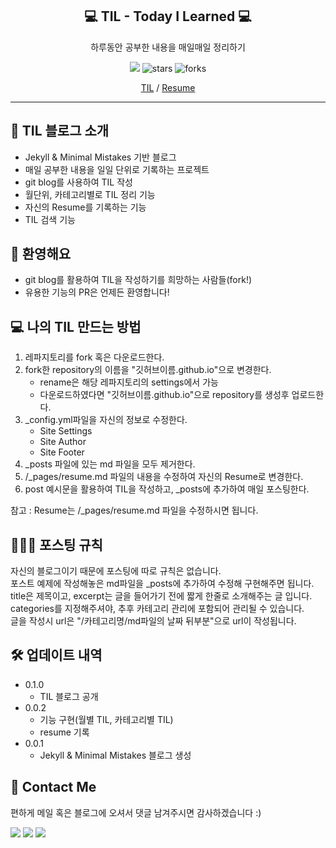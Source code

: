 <div align="center">
  <h2>💻 TIL - Today I Learned 💻</h2>
  <p>하루동안 공부한 내용을 매일매일 정리하기</p>
  <a href="https://hits.seeyoufarm.com"><img src="https://hits.seeyoufarm.com/api/count/incr/badge.svg?url=https://kim-jin-seop.github.io/til/&count_bg=%2379C83D&title_bg=%23555555&icon=&icon_color=%23E7E7E7&title=hits&edge_flat=false"/></a>
  <img src="https://img.shields.io/github/stars/kim-jin-seop/kim-jin-seop.github.io" alt="stars"/>
  <img src="https://img.shields.io/github/forks/kim-jin-seop/kim-jin-seop.github.io" alt="forks"/>
  <p>
    <a href="https://kim-jin-seop.github.io/til/">TIL</a> / <a href="https://kim-jin-seop.github.io/categories/resume/"> Resume</a>
  </p>
</div>


---  




## 👋 TIL 블로그 소개
- Jekyll & Minimal Mistakes 기반 블로그
- 매일 공부한 내용을 일일 단위로 기록하는 프로젝트 
- git blog를 사용하여 TIL 작성  
- 월단위, 카테고리별로 TIL 정리 기능  
- 자신의 Resume를 기록하는 기능  
- TIL 검색 기능  


## 💬 환영해요
- git blog를 활용하여 TIL을 작성하기를 희망하는 사람들(fork!)  
- 유용한 기능의 PR은 언제든 환영합니다!  

## 💻 나의 TIL 만드는 방법  
1. 레파지토리를 fork 혹은 다운로드한다.  
2. fork한 repository의 이름을 "깃허브이름.github.io"으로 변경한다.  
   - rename은 해당 레파지토리의 settings에서 가능
   - 다운로드하였다면 "깃허브이름.github.io"으로 repository를 생성후 업로드한다.
3. _config.yml파일을 자신의 정보로 수정한다. 
   - Site Settings
   - Site Author
   - Site Footer
5. _posts 파일에 있는 md 파일을 모두 제거한다.
6. /_pages/resume.md 파일의 내용을 수정하여 자신의 Resume로 변경한다.
7. post 예시문을 활용하여 TIL을 작성하고, _posts에 추가하여 매일 포스팅한다.

참고 : Resume는 /_pages/resume.md 파일을 수정하시면 됩니다.

## 👨🏻‍💻 포스팅 규칙
자신의 블로그이기 때문에 포스팅에 따로 규칙은 없습니다.  
포스트 예제에 작성해놓은 md파일을 _posts에 추가하여 수정해 구현해주면 됩니다.  
title은 제목이고, excerpt는 글을 들어가기 전에 짧게 한줄로 소개해주는 글 입니다.  
categories를 지정해주셔야, 추후 카테고리 관리에 포함되어 관리될 수 있습니다.  
글을 작성시 url은 "/카테고리명/md파일의 날짜 뒤부분"으로 url이 작성됩니다.

## 🛠 업데이트 내역
* 0.1.0
    * TIL 블로그 공개
* 0.0.2
    * 기능 구현(월별 TIL, 카테고리별 TIL)
    * resume 기록
* 0.0.1
    * Jekyll & Minimal Mistakes 블로그 생성



## 👀 Contact Me
편하게 메일 혹은 블로그에 오셔서 댓글 남겨주시면 감사하겠습니다 :)   

  <a href="https://cnu-jinseop.tistory.com/" target="_blank"><img src="https://img.shields.io/badge/Blog-gray?style=flat-square&logo=TV%20Time&logoColor=white&link=https://cnu-jinseop.tistory.com/"/></a>
  <a href="mailto:tjq2702@naver.com" target="_blank"><img src="https://img.shields.io/badge/tjq2702@naver.com-03C75A?style=flat-square&logo=Naver&logoColor=white&link=tjq2702@naver.com"/></a>
  <a href="https://www.facebook.com/JinSeopDev" target = "_blank"><img src="https://img.shields.io/badge/-Facebook-1877f2?style=flat-square&logo=facebook&logoColor=white&link=https://www.facebook.com/JinSeopDev"/></a>
  

